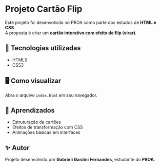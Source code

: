 # Projeto Cartão Flip
Este projeto foi desenvolvido no PROA como parte dos estudos de **HTML e CSS**.  
A proposta é criar um **cartão interativo com efeito de flip (virar)**.

## 🚀 Tecnologias utilizadas
- HTML5
- CSS3

## 🖥️ Como visualizar
Abra o arquivo `index.html` em seu navegador.

## 📌 Aprendizados
- Estruturação de cartões
- Efeitos de transformação com CSS
- Animações básicas em interfaces

## ✨ Autor
Projeto desenvolvido por **Gabrieli Gardini Fernandes**, estudante do **PROA**.
